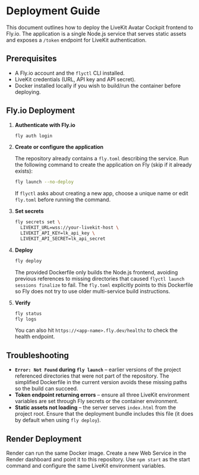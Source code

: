 # Deployment Guide

This document outlines how to deploy the LiveKit Avatar Cockpit frontend to Fly.io. The application is a single Node.js service that serves static assets and exposes a `/token` endpoint for LiveKit authentication.

## Prerequisites

- A Fly.io account and the `flyctl` CLI installed.
- LiveKit credentials (URL, API key and API secret).
- Docker installed locally if you wish to build/run the container before deploying.

## Fly.io Deployment

1. **Authenticate with Fly.io**

   ```bash
   fly auth login
   ```

2. **Create or configure the application**

   The repository already contains a `fly.toml` describing the service. Run the following command to create the application on Fly (skip if it already exists):

   ```bash
   fly launch --no-deploy
   ```

   If `flyctl` asks about creating a new app, choose a unique name or edit `fly.toml` before running the command.

3. **Set secrets**

   ```bash
   fly secrets set \
     LIVEKIT_URL=wss://your-livekit-host \
     LIVEKIT_API_KEY=lk_api_key \
     LIVEKIT_API_SECRET=lk_api_secret
   ```

4. **Deploy**

   ```bash
   fly deploy
   ```

   The provided Dockerfile only builds the Node.js frontend, avoiding previous references to missing directories that caused `flyctl launch sessions finalize` to fail. The `fly.toml` explicitly points to this Dockerfile so Fly does not try to use older multi-service build instructions.

5. **Verify**

   ```bash
   fly status
   fly logs
   ```

   You can also hit `https://<app-name>.fly.dev/healthz` to check the health endpoint.

## Troubleshooting

- **`Error: Not Found` during `fly launch`** – earlier versions of the project referenced directories that were not part of the repository. The simplified Dockerfile in the current version avoids these missing paths so the build can succeed.
- **Token endpoint returning errors** – ensure all three LiveKit environment variables are set through Fly secrets or the container environment.
- **Static assets not loading** – the server serves `index.html` from the project root. Ensure that the deployment bundle includes this file (it does by default when using `fly deploy`).

## Render Deployment

Render can run the same Docker image. Create a new Web Service in the Render dashboard and point it to this repository. Use `npm start` as the start command and configure the same LiveKit environment variables.
